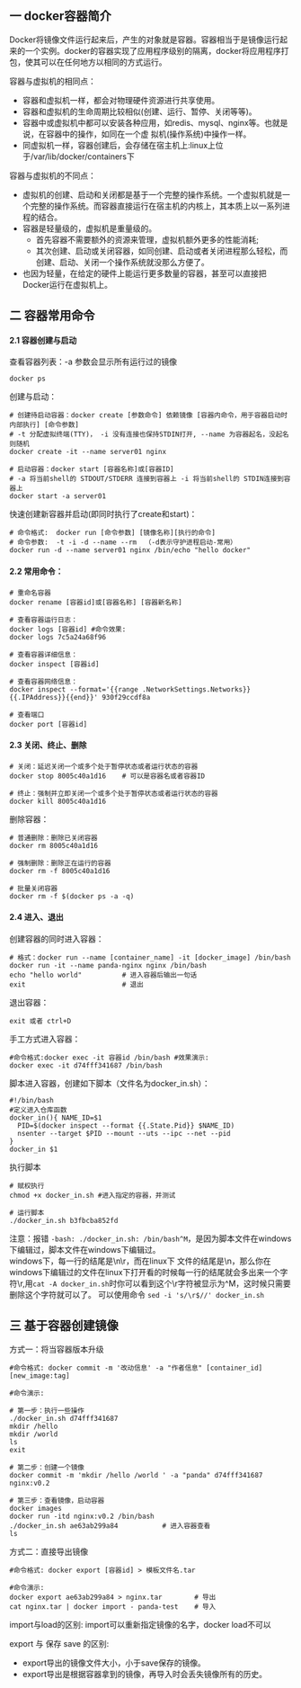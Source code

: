 ## 一 docker容器简介

Docker将镜像文件运行起来后，产生的对象就是容器。容器相当于是镜像运行起来的一个实例。docker的容器实现了应用程序级别的隔离，docker将应用程序打包，使其可以在任何地方以相同的方式运行。  

容器与虚拟机的相同点：
- 容器和虚拟机一样，都会对物理硬件资源进行共享使用。 
- 容器和虚拟机的生命周期比较相似(创建、运行、暂停、关闭等等)。
- 容器中或虚拟机中都可以安装各种应用，如redis、mysql、nginx等。也就是说，在容器中的操作，如同在一个虚 拟机(操作系统)中操作一样。
- 同虚拟机一样，容器创建后，会存储在宿主机上:linux上位于/var/lib/docker/containers下

容器与虚拟机的不同点：
- 虚拟机的创建、启动和关闭都是基于一个完整的操作系统。一个虚拟机就是一个完整的操作系统。而容器直接运行在宿主机的内核上，其本质上以一系列进程的结合。
- 容器是轻量级的，虚拟机是重量级的。
  - 首先容器不需要额外的资源来管理，虚拟机额外更多的性能消耗;
  - 其次创建、启动或关闭容器，如同创建、启动或者关闭进程那么轻松，而创建、启动、关闭一个操作系统就没那么方便了。
- 也因为轻量，在给定的硬件上能运行更多数量的容器，甚至可以直接把Docker运行在虚拟机上。

## 二 容器常用命令

#### 2.1 容器创建与启动

查看容器列表：-a 参数会显示所有运行过的镜像
```
docker ps 
```

创建与启动：
```
# 创建待启动容器：docker create [参数命令] 依赖镜像 [容器内命令，用于容器启动时内部执行] [命令参数]
# -t 分配虚拟终端(TTY)， -i 没有连接也保持STDIN打开, --name 为容器起名，没起名则随机
docker create -it --name server01 nginx  

# 启动容器：docker start [容器名称]或[容器ID]   
# -a 将当前shell的 STDOUT/STDERR 连接到容器上 -i 将当前shell的 STDIN连接到容器上
docker start -a server01

```

快速创建新容器并启动(即同时执行了create和start)：
```
# 命令格式:  docker run [命令参数] [镜像名称][执行的命令] 
# 命令参数:  -t -i -d --name --rm  （-d表示守护进程启动-常用）
docker run -d --name server01 nginx /bin/echo "hello docker"
```

#### 2.2 常用命令：

```
# 重命名容器
docker rename [容器id]或[容器名称] [容器新名称]

# 查看容器运行日志：
docker logs [容器id] #命令效果:
docker logs 7c5a24a68f96

# 查看容器详细信息：
docker inspect [容器id]

# 查看容器网络信息：
docker inspect --format='{{range .NetworkSettings.Networks}}{{.IPAddress}}{{end}}' 930f29ccdf8a

# 查看端口
docker port [容器id]
```

#### 2.3 关闭、终止、删除

```
# 关闭：延迟关闭一个或多个处于暂停状态或者运行状态的容器 
docker stop 8005c40a1d16    # 可以是容器名或者容器ID

# 终止：强制并立即关闭一个或多个处于暂停状态或者运行状态的容器
docker kill 8005c40a1d16
```

删除容器：
```
# 普通删除：删除已关闭容器
docker rm 8005c40a1d16

# 强制删除：删除正在运行的容器
docker rm -f 8005c40a1d16

# 批量关闭容器
docker rm -f $(docker ps -a -q)
```

#### 2.4 进入、退出

创建容器的同时进入容器：
```
# 格式：docker run --name [container_name] -it [docker_image] /bin/bash
docker run -it --name panda-nginx nginx /bin/bash
echo "hello world"          # 进入容器后输出一句话
exit                        # 退出
```

退出容器：
```
exit 或者 ctrl+D
```

手工方式进入容器：
```
#命令格式:docker exec -it 容器id /bin/bash #效果演示:
docker exec -it d74fff341687 /bin/bash
```

脚本进入容器，创建如下脚本（文件名为docker_in.sh）：
```shell
#!/bin/bash
#定义进入仓库函数 
docker_in(){ NAME_ID=$1
  PID=$(docker inspect --format {{.State.Pid}} $NAME_ID)
  nsenter --target $PID --mount --uts --ipc --net --pid
}
docker_in $1
```

执行脚本
```
# 赋权执行
chmod +x docker_in.sh #进入指定的容器，并测试

# 运行脚本
./docker_in.sh b3fbcba852fd   
```

注意：报错 `-bash: ./docker_in.sh: /bin/bash^M`，是因为脚本文件在windows下编辑过，脚本文件在windows下编辑过。  
windows下，每一行的结尾是\n\r，而在linux下 文件的结尾是\n，那么你在windows下编辑过的文件在linux下打开看的时候每一行的结尾就会多出来一个字 符\r,用`cat -A docker_in.sh`时你可以看到这个\r字符被显示为^M，这时候只需要删除这个字符就可以了。 可以使用命令 `sed -i 's/\r$//' docker_in.sh`


## 三 基于容器创建镜像

方式一：将当容器版本升级
```
#命令格式: docker commit -m '改动信息' -a "作者信息" [container_id][new_image:tag] 

#命令演示:

# 第一步：执行一些操作
./docker_in.sh d74fff341687
mkdir /hello
mkdir /world
ls
exit

# 第二步：创建一个镜像
docker commit -m 'mkdir /hello /world ' -a "panda" d74fff341687 nginx:v0.2 

# 第三步：查看镜像，启动容器
docker images
docker run -itd nginx:v0.2 /bin/bash
./docker_in.sh ae63ab299a84           # 进入容器查看
ls
```

方式二：直接导出镜像
```
#命令格式: docker export [容器id] > 模板文件名.tar 

#命令演示:
docker export ae63ab299a84 > nginx.tar        # 导出
cat nginx.tar | docker import - panda-test    # 导入
```

import与load的区别: import可以重新指定镜像的名字，docker load不可以  

export 与 保存 save 的区别:
- export导出的镜像文件大小，小于save保存的镜像。
- export导出是根据容器拿到的镜像，再导入时会丢失镜像所有的历史。